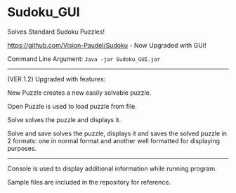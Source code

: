 # Sudoku_GUI
Solves Standard Sudoku Puzzles! 

https://github.com/Vision-Paudel/Sudoku - Now Upgraded with GUI!

Command Line Argument: ``Java -jar Sudoku_GUI.jar``

---
(VER 1.2)
Upgraded with features:

New Puzzle creates a new easily solvable puzzle.

Open Puzzle is used to load puzzle from file.

Solve solves the puzzle and displays it.

Solve and save solves the puzzle, displays it and saves the solved puzzle in 2 formats: one in normal format and another well formatted for displaying purposes.

---
Console is used to display additional information while running program. 

Sample files are included in the repository for reference.
